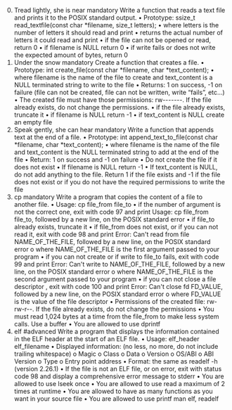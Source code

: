 0. Tread lightly, she is near
mandatory
Write a function that reads a text file and prints it to the POSIX standard output.
•	Prototype: ssize_t read_textfile(const char *filename, size_t letters);
•	where letters is the number of letters it should read and print
•	returns the actual number of letters it could read and print
•	if the file can not be opened or read, return 0
•	if filename is NULL return 0
•	if write fails or does not write the expected amount of bytes, return 0
1. Under the snow
mandatory
Create a function that creates a file.
•	Prototype: int create_file(const char *filename, char *text_content);
•	where filename is the name of the file to create and text_content is a NULL terminated string to write to the file
•	Returns: 1 on success, -1 on failure (file can not be created, file can not be written, write “fails”, etc…)
•	The created file must have those permissions: rw-------. If the file already exists, do not change the permissions.
•	if the file already exists, truncate it
•	if filename is NULL return -1
•	if text_content is NULL create an empty file
2. Speak gently, she can hear
mandatory
Write a function that appends text at the end of a file.
•	Prototype: int append_text_to_file(const char *filename, char *text_content);
•	where filename is the name of the file and text_content is the NULL terminated string to add at the end of the file
•	Return: 1 on success and -1 on failure
•	Do not create the file if it does not exist
•	If filename is NULL return -1
•	If text_content is NULL, do not add anything to the file. Return 1 if the file exists and -1 if the file does not exist or if you do not have the required permissions to write the file
3. cp
mandatory
Write a program that copies the content of a file to another file.
•	Usage: cp file_from file_to
•	if the number of argument is not the correct one, exit with code 97 and print Usage: cp file_from file_to, followed by a new line, on the POSIX standard error
•	if file_to already exists, truncate it
•	if file_from does not exist, or if you can not read it, exit with code 98 and print Error: Can't read from file NAME_OF_THE_FILE, followed by a new line, on the POSIX standard error
o	where NAME_OF_THE_FILE is the first argument passed to your program
•	if you can not create or if write to file_to fails, exit with code 99 and print Error: Can't write to NAME_OF_THE_FILE, followed by a new line, on the POSIX standard error
o	where NAME_OF_THE_FILE is the second argument passed to your program
•	if you can not close a file descriptor , exit with code 100 and print Error: Can't close fd FD_VALUE, followed by a new line, on the POSIX standard error
o	where FD_VALUE is the value of the file descriptor
•	Permissions of the created file: rw-rw-r--. If the file already exists, do not change the permissions
•	You must read 1,024 bytes at a time from the file_from to make less system calls. Use a buffer
•	You are allowed to use dprintf
4. elf
#advanced
Write a program that displays the information contained in the ELF header at the start of an ELF file.
•	Usage: elf_header elf_filename
•	Displayed information: (no less, no more, do not include trailing whitespace)
o	Magic
o	Class
o	Data
o	Version
o	OS/ABI
o	ABI Version
o	Type
o	Entry point address
•	Format: the same as readelf -h (version 2.26.1)
•	If the file is not an ELF file, or on error, exit with status code 98 and display a comprehensive error message to stderr
•	You are allowed to use lseek once
•	You are allowed to use read a maximum of 2 times at runtime
•	You are allowed to have as many functions as you want in your source file
•	You are allowed to use printf
man elf, readelf
